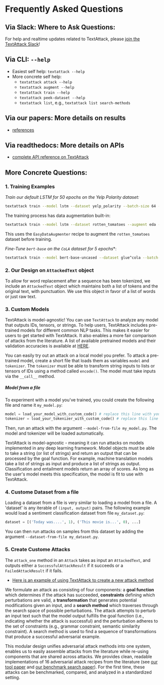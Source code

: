 Frequently Asked Questions
========================================

## Via Slack: Where to Ask Questions: 

For help and realtime updates related to TextAttack, please [join the TextAttack Slack](https://join.slack.com/t/textattack/shared_invite/zt-huomtd9z-KqdHBPPu2rOP~Z8q3~urgg)!


## Via CLI: `--help`

+ Easiest self help:   `textattack --help`
+ More concrete self help: 
  - `textattack attack --help`  
  - `textattack augment --help`
  - `textattack train --help`
  - `textattack peek-dataset --help`
  - `textattack list`, e.g., `textattack list search-methods`


## Via our papers: More details on results  
+ [references](https://textattack.readthedocs.io/en/latest/1start/references.html)


## Via readthedocs: More details on APIs
+ [complete API reference on TextAttack](https://textattack.readthedocs.io/en/latest/apidoc/textattack.html) 


## More Concrete Questions: 


### 1. Training Examples

*Train our default LSTM for 50 epochs on the Yelp Polarity dataset:*
```bash
textattack train --model lstm --dataset yelp_polarity --batch-size 64 --epochs 50 --learning-rate 1e-5
```

The training process has data augmentation built-in:
```bash
textattack train --model lstm --dataset rotten_tomatoes --augment eda --pct-words-to-swap .1 --transformations-per-example 4
```
This uses the `EasyDataAugmenter` recipe to augment the `rotten_tomatoes` dataset before training.

*Fine-Tune `bert-base` on the `CoLA` dataset for 5 epochs**:
```bash
textattack train --model bert-base-uncased --dataset glue^cola --batch-size 32 --epochs 5
```



### 2. Our Design on `AttackedText` object

To allow for word replacement after a sequence has been tokenized, we include an `AttackedText` object
which maintains both a list of tokens and the original text, with punctuation. We use this object in favor of a list of words or just raw text.

### 3. Custom  Models  

TextAttack is model-agnostic!  You can use `TextAttack` to analyze any model that outputs IDs, tensors, or strings. To help users, TextAttack includes pre-trained models for different common NLP tasks. This makes it easier for
users to get started with TextAttack. It also enables a more fair comparison of attacks from the literature. A list of available pretrained models and their validation accuracies is available at [HERE](https://textattack.readthedocs.io/en/latest/3recipes/models.html).


You can easily try out an attack on a local model you prefer. To attack a pre-trained model, create a short file that loads them as variables `model` and `tokenizer`.  The `tokenizer` must
be able to transform string inputs to lists or tensors of IDs using a method called `encode()`. The
model must take inputs via the `__call__` method.

##### Model from a file
To experiment with a model you've trained, you could create the following file
and name it `my_model.py`:

```python
model = load_your_model_with_custom_code() # replace this line with your model loading code
tokenizer = load_your_tokenizer_with_custom_code() # replace this line with your tokenizer loading code
```

Then, run an attack with the argument `--model-from-file my_model.py`. The model and tokenizer will be loaded automatically.

TextAttack is model-agnostic - meaning it can run attacks on models implemented in any deep learning framework. Model objects must be able to take a string (or list of strings) and return an output that can be processed by the goal function. For example, machine translation models take a list of strings as input and produce a list of strings as output. Classification and entailment models return an array of scores. As long as the user's model meets this specification, the model is fit to use with TextAttack.


### 4. Custome Dataset from a file

Loading a dataset from a file is very similar to loading a model from a file. A 'dataset' is any iterable of `(input, output)` pairs.
The following example would load a sentiment classification dataset from file `my_dataset.py`:

```python
dataset = [('Today was....', 1), ('This movie is...', 0), ...]
```

You can then run attacks on samples from this dataset by adding the argument `--dataset-from-file my_dataset.py`.



### 5. Create Custome Attacks

The `attack_one` method in an `Attack` takes as input an `AttackedText`, and outputs either a `SuccessfulAttackResult` if it succeeds or a `FailedAttackResult` if it fails. 

- [Here is an example of using TextAttack to create a new attack method](https://github.com/jxmorris12/second-order-adversarial-examples) 


We formulate an attack as consisting of four components: a **goal function** which determines if the attack has succeeded, **constraints** defining which perturbations are valid, a **transformation** that generates potential modifications given an input, and a **search method** which traverses through the search space of possible perturbations. The attack attempts to perturb an input text such that the model output fulfills the goal function (i.e., indicating whether the attack is successful) and the perturbation adheres to the set of constraints (e.g., grammar constraint, semantic similarity constraint). A search method is used to find a sequence of transformations that produce a successful adversarial example.


This modular design unifies adversarial attack methods into one system, enables us to easily assemble attacks from the literature while re-using components that are shared across attacks. We provides clean, readable implementations of 16 adversarial attack recipes from the literature (see [our tool paper](https://arxiv.org/abs/2005.05909) and [our benchmark search paper](https://arxiv.org/abs/2009.06368)). For the first time, these attacks can be benchmarked, compared, and analyzed in a standardized setting.



